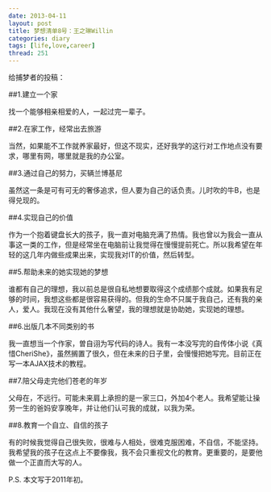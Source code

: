 ```yaml
---
date: 2013-04-11
layout: post
title: 梦想清单8号：王之琳Willin
categories: diary
tags: [life,love,career]
thread: 251
---
```


给捕梦者的投稿：

##1.建立一个家

找一个能够相亲相爱的人，一起过完一辈子。

##2.在家工作，经常出去旅游

当然，如果能不工作就养家最好，但这不现实，还好我学的这行对工作地点没有要求，哪里有网，哪里就是我的办公室。

<!-- more -->

##3.通过自己的努力，买辆兰博基尼

虽然这一条是可有可无的奢侈追求，但人要为自己的话负责。儿时吹的牛B，也是得兑现的。

##4.实现自己的价值

作为一个抱着键盘长大的孩子，我一直对电脑充满了热情。我也曾以为我会一直从事这一类的工作，但是经常坐在电脑前让我觉得在慢慢提前死亡。所以我希望在年轻的这几年内做些成果出来，实现我对IT的价值，然后转型。

##5.帮助未来的她实现她的梦想

谁都有自己的理想，我以前总是很自私地想要取得这个成绩那个成就。如果我有足够的时间，我想这些都是很容易获得的。但我的生命不只属于我自己，还有我的亲人，爱人。我现在没有其他什么奢望，我的理想就是协助她，实现她的理想。

##6.出版几本不同类别的书

我一直想当一个作家，曽自诩为写代码的诗人。我有一本没写完的自传体小说《真惜CheriShe》，虽然搁置了很久，但在未来的日子里，会慢慢把她写完。目前正在写一本AJAX技术的教程。

##7.陪父母走完他们苍老的年岁

父母在，不远行。可能未来肩上承担的是一家三口，外加4个老人。我希望能让操劳一生的爸妈安享晚年，并让他们认可我的成就，以我为荣。

##8.教育一个自立、自信的孩子

有的时候我觉得自己很失败，很难与人相处，很难克服困难，不自信，不能坚持。我希望我的孩子在这点上不要像我，我不会只重视文化的教育。更重要的，是要他做一个正直而大写的人。

P.S.
本文写于2011年初。

